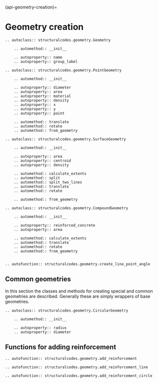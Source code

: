 (api-geometry-creation)=
# Geometry creation

```{eval-rst}
.. autoclass:: structuralcodes.geometry.Geometry

    .. automethod:: __init__

    .. autoproperty:: name
    .. autoproperty:: group_label

```

```{eval-rst}
.. autoclass:: structuralcodes.geometry.PointGeometry

    .. automethod:: __init__

    .. autoproperty:: diameter
    .. autoproperty:: area
    .. autoproperty:: material
    .. autoproperty:: density
    .. autoproperty:: x
    .. autoproperty:: y
    .. autoproperty:: point

    .. automethod:: translate
    .. automethod:: rotate
    .. automethod:: from_geometry

```

```{eval-rst}
.. autoclass:: structuralcodes.geometry.SurfaceGeometry

    .. automethod:: __init__

    .. autoproperty:: area
    .. autoproperty:: centroid
    .. autoproperty:: density

    .. automethod:: calculate_extents
    .. automethod:: split
    .. automethod:: split_two_lines
    .. automethod:: translate
    .. automethod:: rotate

    .. automethod:: from_geometry

```

```{eval-rst}
.. autoclass:: structuralcodes.geometry.CompoundGeometry

    .. automethod:: __init__

    .. autoproperty:: reinforced_concrete
    .. autoproperty:: area

    .. automethod:: calculate_extents
    .. automethod:: translate
    .. automethod:: rotate
    .. automethod:: from_geometry


```

```{eval-rst}
.. autofunction:: structuralcodes.geometry.create_line_point_angle

```

## Common geometries

In this section the classes and methods for creating special and common geometries are described. Generally these are simply wrappers of base geometries.

```{eval-rst}
.. autoclass:: structuralcodes.geometry.CircularGeometry

    .. automethod:: __init__

    .. autoproperty:: radius
    .. autoproperty:: diameter

```

## Functions for adding reinforcement

```{eval-rst}
.. autofunction:: structuralcodes.geometry.add_reinforcement

```

```{eval-rst}
.. autofunction:: structuralcodes.geometry.add_reinforcement_line

```

```{eval-rst}
.. autofunction:: structuralcodes.geometry.add_reinforcement_circle

```
